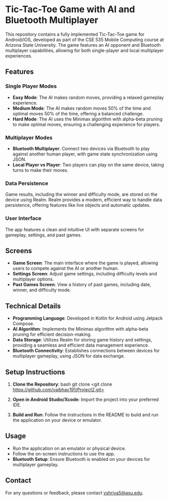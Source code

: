 # Tic-Tac-Toe Game with AI and Bluetooth Multiplayer

This repository contains a fully implemented Tic-Tac-Toe game for Android/iOS, developed as part of the CSE 535 Mobile Computing course at Arizona State University. The game features an AI opponent and Bluetooth multiplayer capabilities, allowing for both single-player and local multiplayer experiences.

## Features

### Single Player Modes
- **Easy Mode**: The AI makes random moves, providing a relaxed gameplay experience.
- **Medium Mode**: The AI makes random moves 50% of the time and optimal moves 50% of the time, offering a balanced challenge.
- **Hard Mode**: The AI uses the Minimax algorithm with alpha-beta pruning to make optimal moves, ensuring a challenging experience for players.

### Multiplayer Modes
- **Bluetooth Multiplayer**: Connect two devices via Bluetooth to play against another human player, with game state synchronization using JSON.
- **Local Player vs Player**: Two players can play on the same device, taking turns to make their moves.

### Data Persistence
Game results, including the winner and difficulty mode, are stored on the device using Realm. Realm provides a modern, efficient way to handle data persistence, offering features like live objects and automatic updates.

### User Interface
The app features a clean and intuitive UI with separate screens for gameplay, settings, and past games.

## Screens

- **Game Screen**: The main interface where the game is played, allowing users to compete against the AI or another human.
- **Settings Screen**: Adjust game settings, including difficulty levels and multiplayer options.
- **Past Games Screen**: View a history of past games, including date, winner, and difficulty mode.

## Technical Details

- **Programming Language**: Developed in Kotlin for Android using Jetpack Compose.
- **AI Algorithm**: Implements the Minimax algorithm with alpha-beta pruning for efficient decision-making.
- **Data Storage**: Utilizes Realm for storing game history and settings, providing a seamless and efficient data management experience.
- **Bluetooth Connectivity**: Establishes connections between devices for multiplayer gameplay, using JSON for data exchange.

## Setup Instructions

1. **Clone the Repository**:
bash git clone <git clone https://github.com/vaibhav191/Project2.git>


2. **Open in Android Studio/Xcode**: Import the project into your preferred IDE.

3. **Build and Run**: Follow the instructions in the README to build and run the application on your device or emulator.

## Usage

- Run the application on an emulator or physical device.
- Follow the on-screen instructions to use the app.
- **Bluetooth Setup**: Ensure Bluetooth is enabled on your devices for multiplayer gameplay.

## Contact

For any questions or feedback, please contact [vshriva5@asu.edu](mailto:vshriva5@asu.edu).
